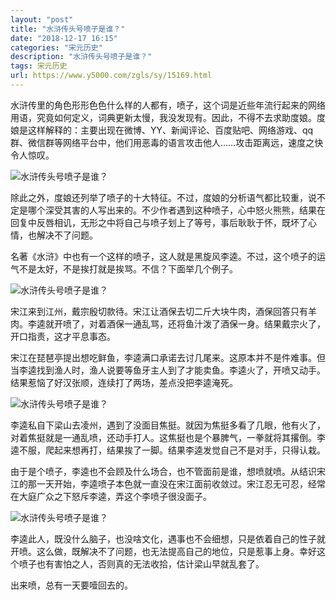 ```yaml
---
layout: "post"
title: "水浒传头号喷子是谁？"
date: "2018-12-17 16:15"
categories: "宋元历史"
description: "水浒传头号喷子是谁？"
tags: 宋元历史
url: https://www.y5000.com/zgls/sy/15169.html
---
```






水浒传里的角色形形色色什么样的人都有，喷子，这个词是近些年流行起来的网络用语，究竟如何定义，词典更新太慢，我没发现有。因此，不得不去求助度娘。度娘是这样解释的：主要出现在微博、YY、新闻评论、百度贴吧、网络游戏、qq群、微信群等网络平台中，他们用恶毒的语言攻击他人……攻击距离远，速度之快令人惊叹。

![水浒传头号喷子是谁？](/uploads/allimg/170227/6-1F22G50006435.JPG)

除此之外，度娘还列举了喷子的十大特征。不过，度娘的分析语气都比较重，说不定是哪个深受其害的人写出来的。不少作者遇到这种喷子，心中怒火熊熊，结果在回复中反唇相讥，无形之中将自己与喷子划上了等号，事后耿耿于怀，既坏了心情，也解决不了问题。

名著《水浒》中也有一个这样的喷子，这人就是黑旋风李逵。不过，这个喷子的运气不是太好，不是挨打就是挨骂。不信？下面举几个例子。

![水浒传头号喷子是谁？](/uploads/allimg/170227/6-1F22G50033511.JPG)

宋江来到江州，戴宗殷切款待。宋江让酒保去切二斤大块牛肉，酒保回答只有羊肉。李逵就开喷了，对着酒保一通乱骂，还将鱼汁泼了酒保一身。结果戴宗火了，开口指责，这才平息事态。

宋江在琵琶亭提出想吃鲜鱼，李逵满口承诺去讨几尾来。这原本并不是件难事。但当李逵找到渔人时，渔人说要等鱼牙主人到了才能卖鱼。李逵火了，开喷又动手。结果惹恼了好汉张顺，连续打了两场，差点没把李逵淹死。

![水浒传头号喷子是谁？](/uploads/allimg/170227/6-1F22G50100N9.JPG)

李逵私自下梁山去凌州，遇到了没面目焦挺。就因为焦挺多看了几眼，他有火了，对着焦挺就是一通乱喷，还动手打人。这焦挺也是个暴脾气，一拳就将其撂倒。李逵不服，爬起来想再打，结果挨了一脚。结果李逵发觉自己不是对手，只得认栽。

由于是个喷子，李逵也不会顾及什么场合，也不管面前是谁，想喷就喷。从结识宋江的那一天开始，李逵喷子本色就一直没在宋江面前收敛过。宋江忍无可忍，经常在大庭广众之下怒斥李逵，弄这个李喷子很没面子。

![水浒传头号喷子是谁？](/uploads/allimg/170227/6-1F22G50123643.JPG)

李逵此人，既没什么脑子，也没啥文化，遇事也不会细想，只是依着自己的性子就开喷。这么做，既解决不了问题，也无法提高自己的地位，只是惹事上身。幸好这个喷子也有害怕之人，否则真的无法收拾，估计梁山早就乱套了。

出来喷，总有一天要噎回去的。
